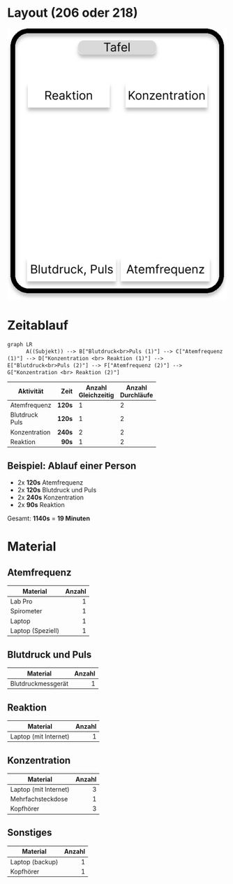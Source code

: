 # Layout (206 oder 218)

![Layout](./Layout.svg)

# Zeitablauf

```mermaid
graph LR
      A((Subjekt)) --> B["Blutdruck<br>Puls (1)"] --> C["Atemfrequenz (1)"] --> D["Konzentration <br> Reaktion (1)"] --> E["Blutdruck<br>Puls (2)"] --> F["Atemfrequenz (2)"] --> G["Konzentration <br> Reaktion (2)"]
```

| Aktivität           |     Zeit | Anzahl <br> Gleichzeitig | Anzahl <br> Durchläufe |
| ------------------- | -------: | ------------------------ | ---------------------- |
| Atemfrequenz        | **120s** | 1                        | 2                      |
| Blutdruck <br> Puls | **120s** | 1                        | 2                      |
| Konzentration       | **240s** | 2                        | 2                      |
| Reaktion            |  **90s** | 1                        | 2                      |

## Beispiel: Ablauf einer Person

- 2x **120s** Atemfrequenz
- 2x **120s** Blutdruck und Puls
- 2x **240s** Konzentration
- 2x **90s** Reaktion

Gesamt: **1140s** = **19 Minuten**

# Material

## Atemfrequenz

| Material          | Anzahl |
| ----------------- | -----: |
| Lab Pro           |      1 |
| Spirometer        |      1 |
| Laptop            |      1 |
| Laptop (Speziell) |      1 |

## Blutdruck und Puls

| Material           | Anzahl |
| ------------------ | -----: |
| Blutdruckmessgerät |      1 |

## Reaktion

| Material              | Anzahl |
| --------------------- | -----: |
| Laptop (mit Internet) |      1 |

## Konzentration

| Material              | Anzahl |
| --------------------- | -----: |
| Laptop (mit Internet) |      3 |
| Mehrfachsteckdose     |      1 |
| Kopfhörer             |      3 |

## Sonstiges

| Material        | Anzahl |
| --------------- | -----: |
| Laptop (backup) |      1 |
| Kopfhörer       |      1 |
